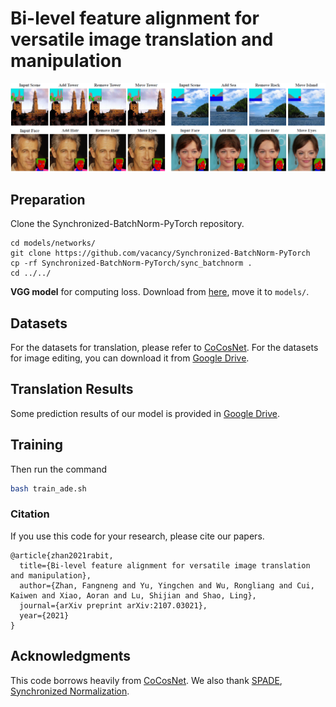 # Bi-level feature alignment for versatile image translation and manipulation
![Teaser](teaser.png)

## Preparation
Clone the Synchronized-BatchNorm-PyTorch repository.
```
cd models/networks/
git clone https://github.com/vacancy/Synchronized-BatchNorm-PyTorch
cp -rf Synchronized-BatchNorm-PyTorch/sync_batchnorm .
cd ../../
```

**VGG model** for computing loss. Download from [here](https://drive.google.com/file/d/1fp7DAiXdf0Ay-jANb8f0RHYLTRyjNv4m/view?usp=sharing), move it to `models/`.



## Datasets
For the datasets for translation, please refer to [CoCosNet](https://github.com/microsoft/CoCosNet).
For the datasets for image editing, you can download it from [Google Drive](https://drive.google.com/file/d/1irgkoyjae8hXZ-zZmiUlX1NQjnLbPE9S/view?usp=sharing).

## Translation Results
Some prediction results of our model is provided in [Google Drive](https://drive.google.com/file/d/1to6_wFfMSQ0sA8e8Fl73OuMiHFv8TtbX/view?usp=sharing).


## Training
Then run the command 
````bash
bash train_ade.sh
````

### Citation
If you use this code for your research, please cite our papers.
```
@article{zhan2021rabit,
  title={Bi-level feature alignment for versatile image translation and manipulation},
  author={Zhan, Fangneng and Yu, Yingchen and Wu, Rongliang and Cui, Kaiwen and Xiao, Aoran and Lu, Shijian and Shao, Ling},
  journal={arXiv preprint arXiv:2107.03021},
  year={2021}
}
```

## Acknowledgments
This code borrows heavily from [CoCosNet](https://github.com/microsoft/CoCosNet). We also thank [SPADE](https://github.com/NVlabs/SPADE), [Synchronized Normalization](https://github.com/vacancy/Synchronized-BatchNorm-PyTorch).
